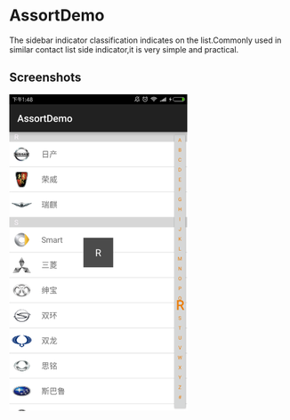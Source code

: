 AssortDemo
==========
The sidebar indicator classification indicates on the list.Commonly used in similar contact list side indicator,it is very simple and practical.

Screenshots
-----------
<img src="screenshots/screenshot.png" width="320" hight="480">

